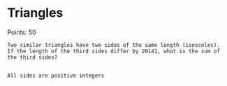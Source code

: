 Triangles
==================

Points: 50

```
Two similar triangles have two sides of the same length (isosceles). If the length of the third sides differ by 20141, what is the sum of the third sides? 


All sides are positive integers
```
